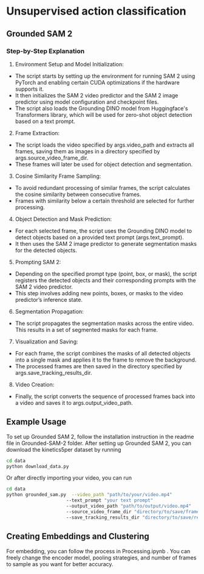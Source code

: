 # Unsupervised action classification

## Grounded SAM 2 

### Step-by-Step Explanation
1. Environment Setup and Model Initialization:

- The script starts by setting up the environment for running SAM 2 using PyTorch and enabling certain CUDA optimizations if the hardware supports it.
- It then initializes the SAM 2 video predictor and the SAM 2 image predictor using model configuration and checkpoint files.
- The script also loads the Grounding DINO model from Huggingface's Transformers library, which will be used for zero-shot object detection based on a text prompt.
2. Frame Extraction:

- The script loads the video specified by args.video_path and extracts all frames, saving them as images in a directory specified by args.source_video_frame_dir.
- These frames will later be used for object detection and segmentation.
3. Cosine Similarity Frame Sampling:

- To avoid redundant processing of similar frames, the script calculates the cosine similarity between consecutive frames.
- Frames with similarity below a certain threshold are selected for further processing.
4. Object Detection and Mask Prediction:

- For each selected frame, the script uses the Grounding DINO model to detect objects based on a provided text prompt (args.text_prompt).
- It then uses the SAM 2 image predictor to generate segmentation masks for the detected objects.
5. Prompting SAM 2:

- Depending on the specified prompt type (point, box, or mask), the script registers the detected objects and their corresponding prompts with the SAM 2 video predictor.
- This step involves adding new points, boxes, or masks to the video predictor’s inference state.
6. Segmentation Propagation:

- The script propagates the segmentation masks across the entire video. This results in a set of segmented masks for each frame.
7. Visualization and Saving:

- For each frame, the script combines the masks of all detected objects into a single mask and applies it to the frame to remove the background.
- The processed frames are then saved in the directory specified by args.save_tracking_results_dir.
8. Video Creation:

- Finally, the script converts the sequence of processed frames back into a video and saves it to args.output_video_path.

## Example Usage

To set up Grounded SAM 2, follow the installation instruction in the readme file in Grounded-SAM-2 folder. After setting up Grounded SAM 2, you can download the kinetics5per dataset by running 


```bash
cd data
python download_data.py
```

Or after directly importing your video, you can run 


```bash
cd data
python grounded_sam.py  --video_path "path/to/your/video.mp4" 
                      --text_prompt "your text prompt" 
                      --output_video_path "path/to/output/video.mp4" 
                      --source_video_frame_dir "directory/to/save/frames" 
                      --save_tracking_results_dir "directory/to/save/results" 
```


## Creating Embeddings and Clustering

For embedding, you can follow the process in Processing.ipynb . You can freely change the encoder model, pooling strategies, and number of frames to sample as you want for better accuracy. 